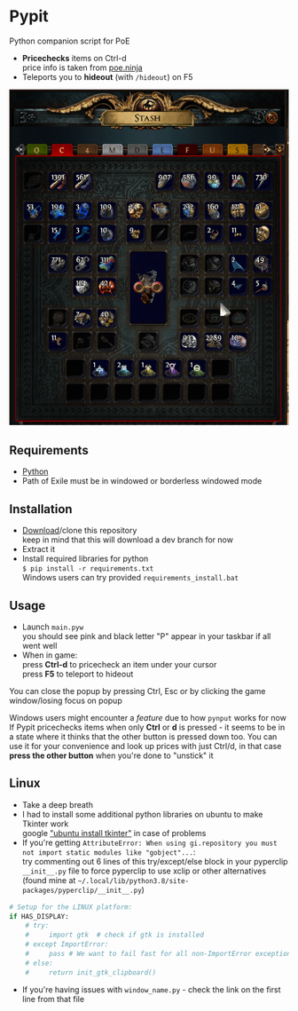 # Pypit
Python companion script for PoE

- **Pricechecks** items on Ctrl-d  
price info is taken from [poe.ninja](https://poe.ninja/)
- Teleports you to **hideout** (with `/hideout`) on F5

![](resources/example.gif)

## Requirements
- [Python](https://www.python.org/downloads/)
- Path of Exile must be in windowed or borderless windowed mode

## Installation
- [Download](https://github.com/dotnest/Pypit/archive/dev.zip)/clone this repository  
keep in mind that this will download a dev branch for now
- Extract it
- Install required libraries for python  
`$ pip install -r requirements.txt`  
Windows users can try provided `requirements_install.bat`

## Usage
- Launch `main.pyw`  
you should see pink and black letter "P" appear in your taskbar if all went well
- When in game:  
press **Ctrl-d** to pricecheck an item under your cursor  
press **F5** to teleport to hideout

You can close the popup by pressing Ctrl, Esc or by clicking the game window/losing focus on popup

Windows users might encounter a *feature* due to how `pynput` works for now  
If Pypit pricechecks items when only **Ctrl** or **d** is pressed - it seems to be in a state where it thinks that the other button is pressed down too. You can use it for your convenience and look up prices with just Ctrl/d, in that case **press the other button** when you're done to "unstick" it  

## Linux

- Take a deep breath
- I had to install some additional python libraries on ubuntu to make Tkinter work  
google ["ubuntu install tkinter"](https://www.google.com/search?q=ubuntu+install+tkinter) in case of problems
- If you're getting `AttributeError: When using gi.repository you must not import static modules like "gobject"...`:  
try commenting out 6 lines of this try/except/else block in your pyperclip `__init__.py` file to force pyperclip to use xclip or other alternatives (found mine at `~/.local/lib/python3.8/site-packages/pyperclip/__init__.py`)  
```python
# Setup for the LINUX platform:
if HAS_DISPLAY:
    # try:
    #     import gtk  # check if gtk is installed
    # except ImportError:
    #     pass # We want to fail fast for all non-ImportError exceptions.
    # else:
    #     return init_gtk_clipboard()
```
- If you're having issues with `window_name.py` - check the link on the first line from that file